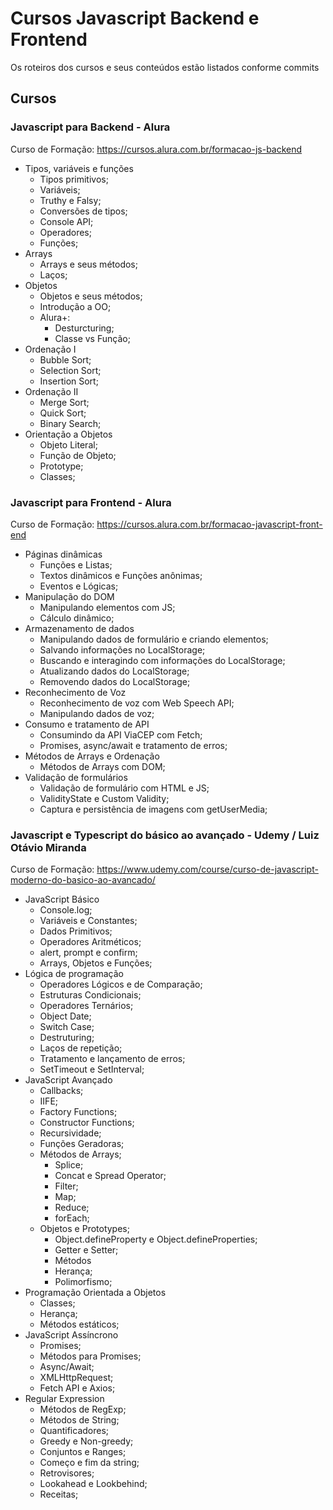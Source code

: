 # Cursos Javascript Backend e Frontend

Os roteiros dos cursos e seus conteúdos estão listados conforme commits

## Cursos
### Javascript para Backend - Alura
Curso de Formação: https://cursos.alura.com.br/formacao-js-backend
* Tipos, variáveis e funções
  + Tipos primitivos;
  + Variáveis;
  + Truthy e Falsy;
  + Conversões de tipos;
  + Console API;
  + Operadores;
  + Funções;
* Arrays
  + Arrays e seus métodos;
  + Laços;
* Objetos
  + Objetos e seus métodos;
  + Introdução a OO;
  + Alura+:
    + Desturcturing;
    + Classe vs Função;
* Ordenação I
  + Bubble Sort;
  + Selection Sort;
  + Insertion Sort;
* Ordenação II
  + Merge Sort;
  + Quick Sort;
  + Binary Search;
* Orientação a Objetos
  + Objeto Literal;
  + Função de Objeto;
  + Prototype;
  + Classes;

### Javascript para Frontend - Alura
Curso de Formação: https://cursos.alura.com.br/formacao-javascript-front-end
* Páginas dinâmicas
    + Funções e Listas;
    + Textos dinâmicos e Funções anônimas;
    + Eventos e Lógicas;
* Manipulação do DOM
    + Manipulando elementos com JS;
    + Cálculo dinâmico;
* Armazenamento de dados
    + Manipulando dados de formulário e criando elementos;
    + Salvando informações no LocalStorage;
    + Buscando e interagindo com informações do LocalStorage;
    + Atualizando dados do LocalStorage;
    + Removendo dados do LocalStorage;
* Reconhecimento de Voz
    + Reconhecimento de voz com Web Speech API;
    + Manipulando dados de voz;
* Consumo e tratamento de API
    + Consumindo da API ViaCEP com Fetch;
    + Promises, async/await e tratamento de erros;
* Métodos de Arrays e Ordenação
    + Métodos de Arrays com DOM;
* Validação de formulários
    + Validação de formulário com HTML e JS;
    + ValidityState e Custom Validity;
    + Captura e persistência de imagens com getUserMedia;

### Javascript e Typescript do básico ao avançado - Udemy / Luiz Otávio Miranda
Curso de Formação: https://www.udemy.com/course/curso-de-javascript-moderno-do-basico-ao-avancado/
* JavaScript Básico
  + Console.log;
  + Variáveis e Constantes;
  + Dados Primitivos;
  + Operadores Aritméticos;
  + alert, prompt e confirm;
  + Arrays, Objetos e Funções;
* Lógica de programação
  + Operadores Lógicos e de Comparação;
  + Estruturas Condicionais;
  + Operadores Ternários;
  + Object Date;
  + Switch Case;
  + Destruturing;
  + Laços de repetição;
  + Tratamento e lançamento de erros;
  + SetTimeout e SetInterval;
* JavaScript Avançado
  + Callbacks;
  + IIFE;
  + Factory Functions;
  + Constructor Functions;
  + Recursividade;
  + Funções Geradoras;
  + Métodos de Arrays;
    + Splice;
    + Concat e Spread Operator;
    + Filter;
    + Map;
    + Reduce;
    + forEach;
  + Objetos e Prototypes;
    + Object.defineProperty e Object.defineProperties;
    + Getter e Setter;
    + Métodos
    + Herança;
    + Polimorfismo; 
* Programação Orientada a Objetos
  + Classes;
  + Herança;
  + Métodos estáticos;
* JavaScript Assíncrono
  + Promises;
  + Métodos para Promises;
  + Async/Await;
  + XMLHttpRequest;
  + Fetch API e Axios;
* Regular Expression
  + Métodos de RegExp;
  + Métodos de String;
  + Quantificadores;
  + Greedy e Non-greedy;
  + Conjuntos e Ranges;
  + Começo e fim da string;
  + Retrovisores;
  + Lookahead e Lookbehind;
  + Receitas;